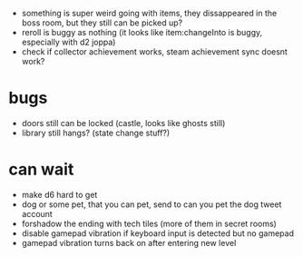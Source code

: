* something is super weird going with items, they dissappeared in the boss room, but they still can be picked up?
* reroll is buggy as nothing (it looks like item:changeInto is buggy, especially with d2 joppa)
* check if collector achievement works, steam achievement sync doesnt work?

# bugs

* doors still can be locked (castle, looks like ghosts still)
* library still hangs? (state change stuff?)

# can wait
 * make d6 hard to get
 * dog or some pet, that you can pet, send to can you pet the dog tweet account
 * forshadow the ending with tech tiles (more of them in secret rooms)
 * disable gamepad vibration if keyboard input is detected but no gamepad
 * gamepad vibration turns back on after entering new level